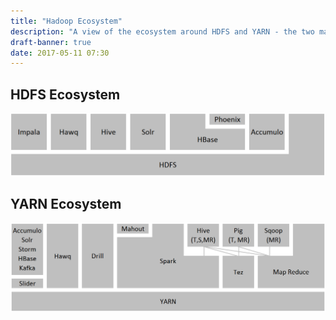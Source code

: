 ```yaml
---
title: "Hadoop Ecosystem"
description: "A view of the ecosystem around HDFS and YARN - the two major Hadoop components.  Note that many technologies are not exclusive, and may run over other cluster filesystems or over other cluster management frameworks.  Some technologies may be excluded for brevity and clarity."
draft-banner: true
date: 2017-05-11 07:30
---
```

## HDFS Ecosystem

![HDFS Ecosystem](/images/hdfs-ecosystem.png)

## YARN Ecosystem

![YARN Ecosystem](/images/yarn-ecosystem.png)